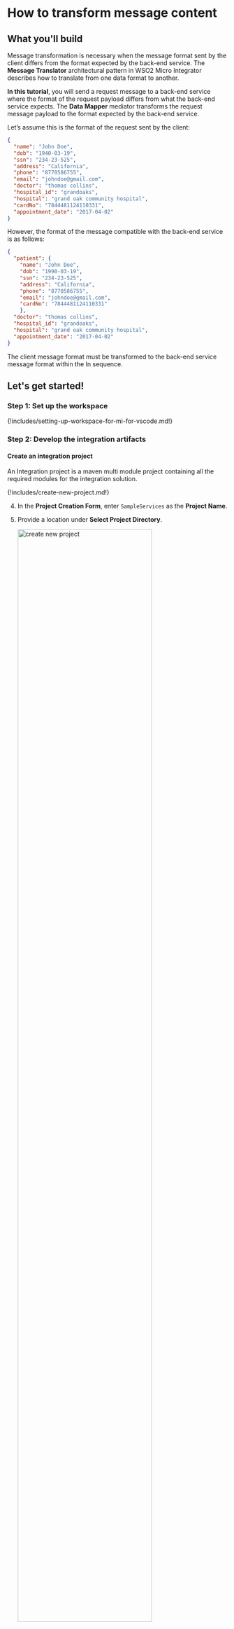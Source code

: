 # How to transform message content

## What you'll build

Message transformation is necessary when the message format sent by the client differs from the format expected by the back-end service. The **Message Translator** architectural pattern in WSO2 Micro Integrator describes how to translate from one data format to another.

**In this tutorial**, you will send a request message to a back-end service where the format of the request payload differs from what the back-end service expects. The **Data Mapper** mediator transforms the request message payload to the format expected by the back-end service.

Let’s assume this is the format of the request sent by the client:

```json
{
  "name": "John Doe",
  "dob": "1940-03-19",
  "ssn": "234-23-525",
  "address": "California",
  "phone": "8770586755",
  "email": "johndoe@gmail.com",
  "doctor": "thomas collins",
  "hospital_id": "grandoaks",
  "hospital": "grand oak community hospital",
  "cardNo": "7844481124110331",
  "appointment_date": "2017-04-02"
}
```

However, the format of the message compatible with the back-end service is as follows:

```json
{
  "patient": {
    "name": "John Doe",
    "dob": "1990-03-19",
    "ssn": "234-23-525",
    "address": "California",
    "phone": "8770586755",
    "email": "johndoe@gmail.com",
    "cardNo": "7844481124110331"
    },
  "doctor": "thomas collins",
  "hospital_id": "grandoaks",
  "hospital": "grand oak community hospital",
  "appointment_date": "2017-04-02"
}
```

The client message format must be transformed to the back-end service message format within the In sequence.

## Let's get started!

### Step 1: Set up the workspace

{!includes/setting-up-workspace-for-mi-for-vscode.md!}

### Step 2: Develop the integration artifacts

#### Create an integration project

An Integration project is a maven multi module project containing all the required modules for the integration solution.

{!includes/create-new-project.md!}

4. In the **Project Creation Form**, enter `SampleServices` as the **Project Name**.

5. Provide a location under **Select Project Directory**.

    <a href="{{base_path}}/assets/img/learn/tutorials/transforming-message-content/create-new-project.png"><img src="{{base_path}}/assets/img/learn/tutorials/transforming-message-content/create-new-project.png" alt="create new project" width="80%"></a>

6. Click **Create**.

Now let's start designing the integration by adding the necessary artifacts.

#### Create new endpoint

An Endpoint artifact is required to expose the URL that connects to the back-end service.

1. Navigate to the **MI Project Explorer** > **Endpoints**.

    <a href="{{base_path}}/assets/img/develop/create-artifacts/create-endpoint/create-new-endpoint.png"><img src="{{base_path}}/assets/img/develop/create-artifacts/create-endpoint/create-new-endpoint.png" alt="create new endpoint" width="30%"></a>

2. Hover over **Endpoints** and click the **+** icon that appears.

    <a href="{{base_path}}/assets/img/learn/tutorials/add-endpoint.png"><img src="{{base_path}}/assets/img/learn/tutorials/add-endpoint.png" alt="Add endpoint" width="30%"></a>

3. Next, select **HTTP Endpoint** type from the **Create Endpoint Artifact** interface.

    <a href="{{base_path}}/assets/img/develop/mi-for-vscode/qsg/create-http-endpoint.png"><img src="{{base_path}}/assets/img/develop/mi-for-vscode/qsg/create-http-endpoint.png" alt="Create HTTP Endpoint" width="60%"></a>

4. In the **HTTP Endpoint Form** that appears, specify the following values to create the new endpoint. 

    <table>
      <thead>
        <tr>
            <th>Property</th>
            <th>Value</th>
            <th>Description</th>
        </tr>
      </thead>
      <tbody>
        <tr>
            <td>Endpoint Name </td>
            <td><code>HospitalServicesEP</code></td>
            <td>
                This is a single endpoint configured to forward requests to the relevant hospital by reading the hospital specified in the request payload.
            </td>
        </tr>
        <tr>
            <td>URI Template</td>
            <td>
                <code>http://localhost:9090/{uri.var.hospital}/categories/{uri.var.category}/reserve</code>
            </td>
            <td>
                The template for the request URL expected by the back-end service. The following two variables will be replaced by the corresponding values in the request message:
                <ul>
                  <li>{uri.var.hospital}</li>
                  <li>{uri.var.category}</li>
                </ul>
            </td>
        </tr>
        <tr>
            <td>Method</td>
            <td>
                <code>POST</code>
            </td>
            <td>
                Endpoint HTTP REST Method.
            </td>
        </tr>
      </tbody>
    </table>

    <a href="{{base_path}}/assets/img/learn/tutorials/transforming-message-content/endpoint-artifact.png"><img src="{{base_path}}/assets/img/learn/tutorials/transforming-message-content/endpoint-artifact.png" alt="endpoint artifact" width="80%"></a>

5.  Click **Create**.

#### Create a REST API

1. Go to **MI Project Explorer** > **APIs**.

    <a href="{{base_path}}/assets/img/develop/create-artifacts/create-rest-api/create-rest-api.png"><img src="{{base_path}}/assets/img/develop/create-artifacts/create-rest-api/create-rest-api.png" alt="create new api" width="30%"></a>

2. Hover over **APIs** and click the **+** icon that appears to open the **API Form**.

    <a href="{{base_path}}/assets/img/learn/tutorials/add-api.png"><img src="{{base_path}}/assets/img/learn/tutorials/add-api.png" alt="add API" width="30%"></a>

3. Enter the details given below to create a new REST API.

    <table>
      <tr>
        <th>Property</th>
        <th>Value</th>
        <th>Description</th>
      </tr>
      <tr>
        <td>Name</td>
        <td><code>HealthcareAPI</code></td>
        <td>
          The name of the REST API.
        </td>
      </tr>
      <tr>
        <td>Context</td>
        <td><code>/healthcare </code></td>
        <td>
          Here you are anchoring the API in the <code>/healthcare </code> context. This will become part of the name of the generated URL used by the client when sending requests to the Healthcare service. For example, setting the context to /healthcare means that the API will only handle HTTP requests where the URL path starts with <code>http://host:port/healthcare<code>.
        </td>
      </tr>
    <table>

    <a href="{{base_path}}/assets/img/learn/tutorials/transforming-message-content/synapse-api-artifact.png"><img src="{{base_path}}/assets/img/learn/tutorials/transforming-message-content/synapse-api-artifact.png" alt="synapse API artifact" width="80%"></a>      

4.  Click **Create**. This will open the **Service Designer** interface.

    You can now start configuring the API resource.

5. Click on the `GET` API resource under **Available resources** on the **Service Designer**.

    You will now see the graphical view of the `HealthcareAPI` with its default API Resource.

6. Click the **Edit** icon to edit the API resource.

    <a href="{{base_path}}/assets/img/learn/tutorials/transforming-message-content/edit-icon.png"><img src="{{base_path}}/assets/img/learn/tutorials/transforming-message-content/edit-icon.png" alt="edit icon" width="80%"></a>

7. Specify values for the required resource properties:

    <table>
      <tr>
        <th>Property</th>
        <th>Description</th>
      </tr>
      <tr>
        <td>URI-Template</td>
        <td>
          <code>/categories/{category}/reserve</code></br> This defines the request URL format. In this case, the full request URL format is <code>http://host:port/categories/{category}/reserve</code> where <code>{category}</code> is a variable.
        </td>
      </tr>
      <tr>
        <td>Url Style</td>
        <td>
          <code>URI_TEMPLATE</code>
        </td>
      </tr>
      <tr>
        <td>Methods</td>
        <td>
          <code>POST</code> <br> This defines that the API resource only handles requests where the HTTP method is POST.
        </td>
      </tr>
    </table>

    <a href="{{base_path}}/assets/img/learn/tutorials/transforming-message-content/edit-api-resource.png"><img src="{{base_path}}/assets/img/learn/tutorials/transforming-message-content/edit-api-resource.png" alt="edit API resource" width="40%"></a>

8. Click **Update**.


#### Create the mediation logic

Let's configure the API resource with the data transformation logic.

1. To get started, click on the **+** icon to add the first mediator to the sequence.

    <a href="{{base_path}}/assets/img/learn/tutorials/transforming-message-content/add-property.png"><img src="{{base_path}}/assets/img/learn/tutorials/transforming-message-content/add-property.png" alt="add property" width="80%"></a>

2. Select **Property** mediator.

    <a href="{{base_path}}/assets/img/learn/tutorials/transforming-message-content/property-mediator.png"><img src="{{base_path}}/assets/img/learn/tutorials/transforming-message-content/property-mediator.png" alt="property mediator" width="30%"></a>

    !!! Info
        This is used to extract the hospital name from the request payload. 

3.  Once you select the Property mediator, the **Property** panel will be opened. Fill in the information in the table below:

    <table>
    <thead>
      <tr>
        <th>Property</th>
        <th>Value</th>
        <th>Description</th>
      </tr>
      </thead>
      <tbody>
      <tr>
        <td>Property Name</td>
        <td><code>uri.var.hospital</code></td>
        <td>The name that will be used to refer this property's values.</td>
      </tr>
      <tr>
        <td>Property Action</td>
        <td><code>set</code></td>
        <td>The property action.</td>
      </tr>
      <tr>
        <td>Property Data Type</td>
        <td><code>STRING</code></td>
        <td>The property action.</td>
      </tr>
      <tr>
        <td>Property Scope</td>
        <td><code>default</code></td>
        <td>The scope of the property.</td>
      </tr>
      <tr>
        <td>Value (Expression)</td>
        <td><code>json-eval(&#36;.hospital_id)</code></td>
        <td>
          <div class="content-wrapper">
            <p>Follow the steps given below to specify the expression value:</p>
          <ol>
              <li>
                Click the <strong>Ex</strong> button before the <b>Value</b> field. This specifies the value type as <i>expression</i>.
              </li>
              <li>
                Enter <code>json-eval($.hospital_id)</code> as the expression value.
              </li>
          </ol>
              <b>Note</b>:
              This is the JSONPath expression that will extract the hospital from the request payload.
          </div>
        </td>
      </tr>
      </tbody>
    </table>

4.  Click **Submit** to save the Property mediator configuration.

5.  Click on the **+** icon under **Property** mediator. Add a **Data Mapper** mediator just after the Property mediator in the In Sequence of the API resource.

    <a href="{{base_path}}/assets/img/learn/tutorials/transforming-message-content/add-data-mapper.png"><img src="{{base_path}}/assets/img/learn/tutorials/transforming-message-content/add-data-mapper.png" alt="add data mapper" width="30%"></a>

6.  Once you select the **Data Mapper** mediator, the **Property** panel will be opened. Select **New Mapping** and Fill name as <code>RequestMapping</code>. Click **Create Mapping**. You can view the data mapping editor.  

    <a href="{{base_path}}/assets/img/learn/tutorials/transforming-message-content/data-mapper-canvas.png"><img src="{{base_path}}/assets/img/learn/tutorials/transforming-message-content/data-mapper-canvas.png" alt="data mapper canvas" width="80%"></a>

7.  Click **+** on **Import Input Schema**. Then, click **Import from JSON**. Copy the following sample content of the request message sent to the API resource and click **Save**.

    ```json
    { "name": "John Doe",
      "dob": "1990-03-19",
      "ssn": "234-23-525",
      "address": "California",
      "phone": "8770586755",
      "email": "johndoe@gmail.com",
      "doctor": "thomas collins",
      "hospital_id": "grandoaks",
      "hospital": "grand oak community hospital",
      "cardNo": "7844481124110331",
      "appointment_date": "2025-04-02"
    }
    ```

8.  Click **+** on **Import Output Schema**. Then, click **Import from JSON**. Copy the following sample content of the request message expected by the back-end service and click **Save**.

    ```json
    {
      "patient": {
        "name": "John Doe",
        "dob": "1990-03-19",
        "ssn": "234-23-525",
        "address": "California",
        "phone": "8770586755",
        "email": "johndoe@gmail.com"
      },
      "doctor": "thomas collins",
      "hospital_id": "grandoaks",
      "hospital": "grand oak community hospital",
      "appointment_date": "2025-04-02"
    }
    ```

9. Now, you can draw the mapping by clicking the values in the **Input** box to the relevant values in the **Output** box.  

    The completed mapping will look as follows:

    <img src="{{base_path}}/assets/img/learn/tutorials/transforming-message-content/mapping-data-input-output.png">

10. Save and close the configuration. Go back to **HealthcareAPI** resource.

11.  Open API resource. Add a **Call mediator** next to the Data mapper from the **Mediators** palette and select the `HospitalServicesEP` endpoint from the dropdown list. Click **Submit**.

      <img src="{{base_path}}/assets/img/learn/tutorials/transforming-message-content/add-call-mediator-for-transformation.png">

12. Add a **Respond mediator** next to the **Call mediator** to return the response from the health care service back to the client. Click **Submit**.

      <img src="{{base_path}}/assets/img/learn/tutorials/transforming-message-content/add-respond-mediator-for-transformation.png">
    
18. Save the REST API configuration.

You have successfully created all the artifacts required for this use case.

### Step 3: Build and run the artifacts

{!includes/build-and-run-artifacts.md!}

### Step 4: Test the use case

Let's test the use case by sending a simple client request that invokes the service.

#### Start the back-end service

1. Download the JAR file of the back-end service from [here](https://github.com/wso2-docs/WSO2_EI/blob/master/Back-End-Service/Hospital-Service-JDK11-2.0.0.jar).
2. Open a terminal, navigate to the location where you have saved the back-end service.
3. Execute the following command to start the service:

    ```bash
    java -jar Hospital-Service-JDK11-2.0.0.jar
    ```

#### Send the client request

Let's send a request to the API resource to make a reservation. You can use Postman or any other <b>HTTP Client</b>:

1. Open the Postman application. If you do not have the application, download it from here : [Postman](https://www.postman.com/downloads/)

2. Add the request information as shown below and click the <b>Send</b> button.
    
    <table>
        <tr>
            <th>Method</th>
            <td>
               <code>POST</code> 
            </td>
        </tr>
        <tr>
            <th>Headers</th>
            <td>
              <code>Content-Type=application/json</code>
            </td>
        </tr>
        <tr>
            <th>URL</th>
            <td><code>http://localhost:8290/healthcare/categories/surgery/reserve</code></br></br>
              <ul>
                <li>
                  The URI-Template format that is used in this URL was defined when creating the API resource:
          <code>http://host:port/categories/{category}/reserve</code>.
                </li>
              </ul>
            </td>
        </tr>
        <tr>
            <th>Body</th>
            <td>
            <div>
              <code>
                {
                  "name": "John Doe",
                  "dob": "1990-03-19",
                  "ssn": "234-23-525",
                  "address": "California",
                  "phone": "8770586755",
                  "email": "johndoe@gmail.com",
                  "doctor": "thomas collins",
                  "hospital_id": "grandoaks",
                  "hospital": "grand oak community hospital",
                  "cardNo": "7844481124110331",
                  "appointment_date": "2025-04-02"
                }
              </code>
            </div></br>
            <ul>
              <li>
                This JSON payload contains details of the appointment reservation, which includes patient details, doctor, hospital, and date of appointment.
              </li>
            </ul>
        </tr>
     </table>

     <br/><br/>
     <video src="{{base_path}}/assets/vids/surgery-reserve.webm" width="720" height="480" controls></video>
     <br/><br/>
     
If you want to send the client request from your terminal:

1. Install and set up [cURL](https://curl.haxx.se/) as your REST client.
2. Create a JSON file named `request.json` with the following request payload.
    ```json
    {
      "name": "John Doe",
      "dob": "1990-03-19",
      "ssn": "234-23-525",
      "address": "California",
      "phone": "8770586755",
      "email": "johndoe@gmail.com",
      "doctor": "thomas collins",
      "hospital_id": "grandoaks",
      "hospital": "grand oak community hospital",
      "cardNo": "7844481124110331",
      "appointment_date": "2025-04-02"
    }
    ```
3. Open a terminal and navigate to the directory where you have saved the `request.json` file.
4. Execute the following command.
    ```json
    curl -v -X POST --data @request.json http://localhost:8290/healthcare/categories/surgery/reserve --header "Content-Type:application/json"
    ```
    
#### Analyze the response

You will see the following response received by your <b>HTTP Client</b>:

```json
{
    "appointmentNumber": 5,
    "doctor": {
        "name": "thomas collins",
        "hospital": "grand oak community hospital",
        "category": "surgery",
        "availability": "9.00 a.m - 11.00 a.m",
        "fee": 7000.0
    },
    "patient": {
        "name": "John Doe",
        "dob": "1990-03-19",
        "ssn": "234-23-525",
        "address": "California",
        "phone": "8770586755",
        "email": "johndoe@gmail.com"
    },
    "fee": 7000.0,
    "confirmed": false
}
```

You have now explored how the Micro Integrator can receive a message in one format and transform it into the format expected by the back-end service using the Data Mapper mediator.
